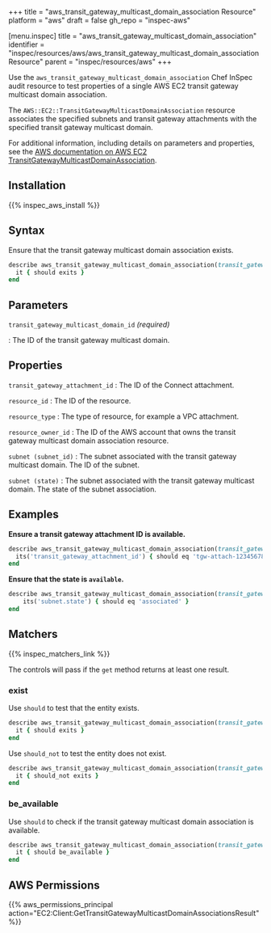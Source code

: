 +++
title = "aws_transit_gateway_multicast_domain_association Resource"
platform = "aws"
draft = false
gh_repo = "inspec-aws"

[menu.inspec]
title = "aws_transit_gateway_multicast_domain_association"
identifier = "inspec/resources/aws/aws_transit_gateway_multicast_domain_association Resource"
parent = "inspec/resources/aws"
+++

Use the `aws_transit_gateway_multicast_domain_association` Chef InSpec audit resource to test properties of a single AWS EC2 transit gateway multicast domain association.

The `AWS::EC2::TransitGatewayMulticastDomainAssociation` resource associates the specified subnets and transit gateway attachments with the specified transit gateway multicast domain.

For additional information, including details on parameters and properties, see the [AWS documentation on AWS EC2 TransitGatewayMulticastDomainAssociation](https://docs.aws.amazon.com/AWSCloudFormation/latest/UserGuide/aws-resource-ec2-transitgatewaymulticastdomainassociation.html).

## Installation

{{% inspec_aws_install %}}

## Syntax

Ensure that the transit gateway multicast domain association exists.

```ruby
describe aws_transit_gateway_multicast_domain_association(transit_gateway_multicast_domain_id: 'TRANSIT_GATEWAY_MULTICAST_DOMAIN_ID') do
  it { should exits }
end
```

## Parameters

`transit_gateway_multicast_domain_id` _(required)_

: The ID of the transit gateway multicast domain.

## Properties

`transit_gateway_attachment_id`
: The ID of the Connect attachment.

`resource_id`
: The ID of the resource.

`resource_type`
: The type of resource, for example a VPC attachment.

`resource_owner_id`
: The ID of the AWS account that owns the transit gateway multicast domain association resource.

`subnet (subnet_id)`
: The subnet associated with the transit gateway multicast domain. The ID of the subnet.

`subnet (state)`
: The subnet associated with the transit gateway multicast domain. The state of the subnet association.

## Examples

**Ensure a transit gateway attachment ID is available.**

```ruby
describe aws_transit_gateway_multicast_domain_association(transit_gateway_multicast_domain_id: 'TRANSIT_GATEWAY_MULTICAST_DOMAIN_ID') do
  its('transit_gateway_attachment_id') { should eq 'tgw-attach-1234567890' }
end
```

**Ensure that the state is `available`.**

```ruby
describe aws_transit_gateway_multicast_domain_association(transit_gateway_multicast_domain_id: 'TRANSIT_GATEWAY_MULTICAST_DOMAIN_ID') do
    its('subnet.state') { should eq 'associated' }
end
```

## Matchers

{{% inspec_matchers_link %}}

The controls will pass if the `get` method returns at least one result.

### exist

Use `should` to test that the entity exists.

```ruby
describe aws_transit_gateway_multicast_domain_association(transit_gateway_multicast_domain_id: 'TRANSIT_GATEWAY_MULTICAST_DOMAIN_ID') do
  it { should exits }
end
```

Use `should_not` to test the entity does not exist.

```ruby
describe aws_transit_gateway_multicast_domain_association(transit_gateway_multicast_domain_id: "TRANSIT_GATEWAY_MULTICAST_DOMAIN_ID") do
  it { should_not exits }
end
```

### be_available

Use `should` to check if the transit gateway multicast domain association is available.

```ruby
describe aws_transit_gateway_multicast_domain_association(transit_gateway_multicast_domain_id: 'TRANSIT_GATEWAY_MULTICAST_DOMAIN_ID') do
  it { should be_available }
end
```

## AWS Permissions

{{% aws_permissions_principal action="EC2:Client:GetTransitGatewayMulticastDomainAssociationsResult" %}}
